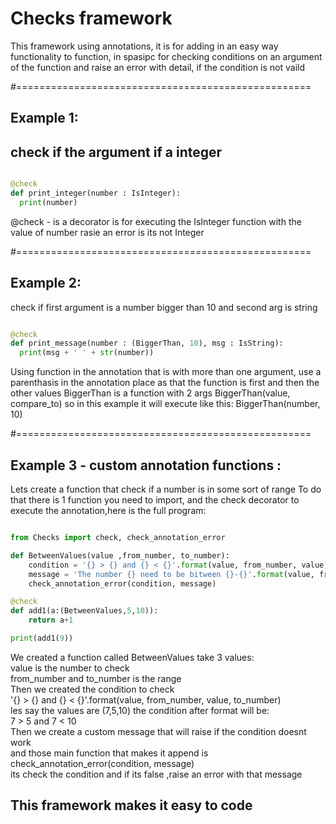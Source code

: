 # Checks framework

This framework using annotations, it is for adding
in an easy way functionality to function,
in spasipc for checking conditions on an argument of
the function and raise an error with detail,
if the condition is not vaild
    
#===================================================

## Example 1:
## check if the argument if a integer
```python

@check
def print_integer(number : IsInteger):
  print(number)
```
@check - is a decorator is for executing
the IsInteger function with the value of number
rasie an error is its not Integer

#===================================================

## Example 2:
check if first argument is a number
bigger than 10
and second arg is string
```python

@check
def print_message(number : (BiggerThan, 10), msg : IsString):
  print(msg + ' ' + str(number))
```
Using function in the annotation that is with more than one
argument, use a parenthasis in the annotation place as
that the function is first and then the other values
BiggerThan is a function with 2 args BiggerThan(value, compare_to)
so in this example it will execute like this: BiggerThan(number, 10)

#===================================================

## Example 3 - custom annotation functions :
Lets create a function that check if a number is in some sort of range
To do that there is 1 function you need to import, and the check
decorator to execute the annotation,here is the full program:

```python

from Checks import check, check_annotation_error

def BetweenValues(value ,from_number, to_number):  
    condition = '{} > {} and {} < {}'.format(value, from_number, value, to_number)  
    message = 'The number {} need to be bitween {}-{}'.format(value, from_number, to_number)  
    check_annotation_error(condition, message)  

@check
def add1(a:(BetweenValues,5,10)):
    return a+1

print(add1(9))
```
We created a function called BetweenValues take 3 values:  
value is the number to check  
from_number and to_number is the range  
Then we created the condition to check  
'{} > {} and {} < {}'.format(value, from_number, value, to_number)  
les say the values are (7,5,10) the condition after format will be:  
7 > 5 and 7 < 10  
Then we create a custom message that will raise if the condition doesnt work  
and those main function that makes it append is check_annotation_error(condition, message)  
its check the condition and if its false ,raise an error with that message  

## This framework makes it easy to code
